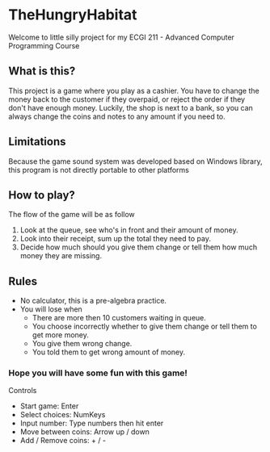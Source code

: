 # TheHungryHabitat

Welcome to little silly project for my ECGI 211 - Advanced Computer Programming Course

## What is this?

This project is a game where you play as a cashier. You have to change the money back to the customer if they overpaid, or reject the order if they don't have enough money. Luckily, the shop is next to a bank, so you can always change the coins and notes to any amount if you need to.

## Limitations

Because the game sound system was developed based on Windows library, this program is not directly portable to other platforms

## How to play?

The flow of the game will be as follow

1. Look at the queue, see who's in front and their amount of money.
2. Look into their receipt, sum up the total they need to pay.
3. Decide how much should you give them change or tell them how much money they are missing.

## Rules

- No calculator, this is a pre-algebra practice.
- You will lose when
  - There are more then 10 customers waiting in queue.
  - You choose incorrectly whether to give them change or tell them to get more money.
  - You give them wrong change.
  - You told them to get wrong amount of money.

### Hope you will have some fun with this game!

Controls

- Start game: Enter
- Select choices: NumKeys
- Input number: Type numbers then hit enter
- Move between coins: Arrow up / down
- Add / Remove coins: + / -
